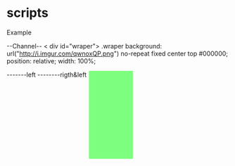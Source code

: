 scripts
=======

Example

--Channel--
< div id="wraper">
.wraper
    background: url("http://i.imgur.com/qwnoxQP.png") no-repeat fixed center top #000000;
    position: relative;
    width: 100%;

 <div id="wrapper">
	<a class="campaign left" href="" style="display: block; background: none repeat scroll 0% 0% rgba(0, 255, 0, 0.5); height: 200px; position: absolute; width: 100px; left: 415px;"></a>
	<a class="campaign right" href=""></a>

-------left
	<a class="campaign left" href="" style="display: block; background: none repeat scroll 0% 0% rgba(0, 255, 0, 0.5); height: 100%;left:-500px;position:absolute;width:50%;"></a>
	<a class="campaign right" href=""></a>
--------rigth&left
        <a class="campaign left" href="" style="display: block; background: none repeat scroll 0% 0% rgba(0, 255, 0, 0.5); position: absolute; height: 100%; width: 50%; left: -500px;"></a> 
        <a class="campaign rigth+" href="" style="display: block; background: none repeat scroll 0% 0% rgba(0, 255, 0, 0.5); position: absolute; height: 100%; width: 50%; right: -500px;"></a> 
